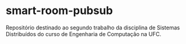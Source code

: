 # smart-room-pubsub
Repositório destinado ao segundo trabalho da disciplina de Sistemas Distribuídos do curso de Engenharia de Computação na UFC.
